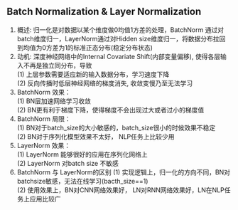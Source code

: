 Batch Normalization & Layer Normalization
-----------------------------------------
01. 概述: 归一化是对数据以某个维度做0均值1方差的处理，BatchNorm 通过对batch维度归一，LayerNorm通过对Hidden size维度归一，将数据分布拉回到均值为0方差为1的标准正态分布(稳定分布状态)
02. 动机: 深度神经网络中的Internal Covariate Shift(内部变量偏移), 使得各层输入不再是独立同分布，导致  
(1) 上层参数需要适应新的输入数据分布，学习速度下降  
(2) 反向传播时低层神经网络的梯度消失, 收敛变慢乃至无法学习
03. BatchNorm 效果：  
(1) BN层加速网络学习收敛  
(2) BN更有利于梯度下降，使得梯度不会出现过大或者过小的梯度值  
04. BatchNorm 局限：  
(1) BN对于batch_size的大小敏感的，batch_size很小的时候效果不稳定  
(2) BN对于序列化模型效果不太好， NLP任务上比较少用
05. LayerNorm 效果：  
(1) LayerNorm 能够很好的应用在序列化网络上  
(2) LayerNorm 对batch size 不敏感
06. BatchNorm 与 LayerNorm的区别
(1) 实现逻辑上，归一化的方向不同，BN对batchsize敏感，无法在线学习(bacth_size==1)  
(2) 使用效果上，BN对CNN网络效果好， LN对RNN网络效果好，LN在NLP任务上应用比较广